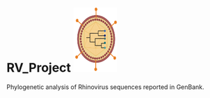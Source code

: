 # RV_Project <img src="https://github.com/WilliamFernandoC-P/RV_Project/blob/main/Others/Virus_and_Phylogeny_Logo_WFCP.png" alt="logo" width="100" height="150">
Phylogenetic analysis of Rhinovirus sequences reported in GenBank.
